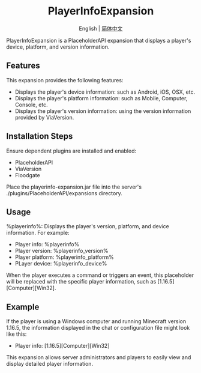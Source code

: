 <div align="center">
    <h1>PlayerInfoExpansion</h1>
</div>

<p align="center">
    English | 
    <a href="/README-CHINESE.md">简体中文</a>
</p>

PlayerInfoExpansion is a PlaceholderAPI expansion that displays a player's device, platform, and version information.

## Features

This expansion provides the following features:

- Displays the player's device information: such as Android, iOS, OSX, etc.
- Displays the player's platform information: such as Mobile, Computer, Console, etc.
- Displays the player's version information: using the version information provided by ViaVersion.

## Installation Steps

Ensure dependent plugins are installed and enabled:

- PlaceholderAPI
- ViaVersion
- Floodgate

Place the playerinfo-expansion.jar file into the server's ./plugins/PlaceholderAPI/expansions directory.

## Usage

%playerinfo%: Displays the player's version, platform, and device information.
For example:

- Player info: %playerinfo%
- Player version: %playerinfo_version%
- Player platform: %playerinfo_platform%
- PLayer device: %playerinfo_device%

When the player executes a command or triggers an event, this placeholder will be replaced with the specific player information, such as [1.16.5][Computer][Win32].

## Example

If the player is using a Windows computer and running Minecraft version 1.16.5, the information displayed in the chat or configuration file might look like this:

- Player info: [1.16.5][Computer][Win32]

This expansion allows server administrators and players to easily view and display detailed player information.
